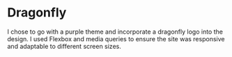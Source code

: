 # Dragonfly
I chose to go with a purple theme and incorporate a dragonfly logo into the design. I used Flexbox and media queries to ensure the site was responsive and adaptable to different screen sizes.
